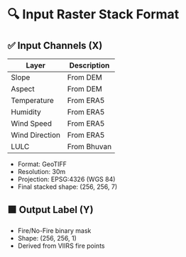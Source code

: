# 🔍 Input Raster Stack Format

## ✅ Input Channels (X)

| Layer            | Description                  |
|------------------|------------------------------|
| Slope            | From DEM                     |
| Aspect           | From DEM                     |
| Temperature      | From ERA5                    |
| Humidity         | From ERA5                    |
| Wind Speed       | From ERA5                    |
| Wind Direction   | From ERA5                    |
| LULC             | From Bhuvan                  |

- Format: GeoTIFF  
- Resolution: 30m  
- Projection: EPSG:4326 (WGS 84)  
- Final stacked shape: (256, 256, 7)

## 🟩 Output Label (Y)

- Fire/No-Fire binary mask  
- Shape: (256, 256, 1)  
- Derived from VIIRS fire points  
